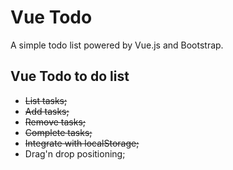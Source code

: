 # Vue Todo

A simple todo list powered by Vue.js and Bootstrap.

## Vue Todo to do list

* ~~List tasks;~~
* ~~Add tasks;~~
* ~~Remove tasks;~~
* ~~Complete tasks;~~
* ~~Integrate with localStorage;~~
* Drag'n drop positioning;
